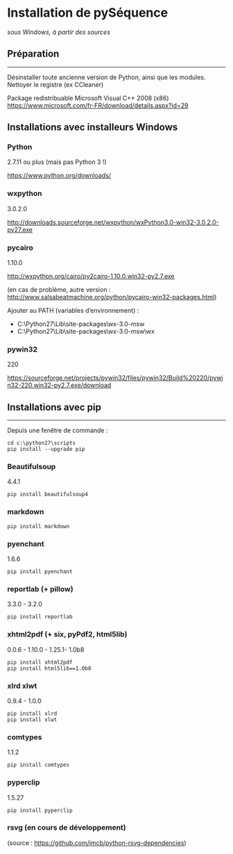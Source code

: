 # Installation de pySéquence #

_sous Windows, à partir des sources_


## Préparation ##
--------------

Désinstaller toute ancienne version de Python, ainsi que les modules.
Nettoyer le registre (ex CCleaner)

Package redistribuable Microsoft Visual C++ 2008 (x86)
https://www.microsoft.com/fr-FR/download/details.aspx?id=29

## Installations avec installeurs Windows ##
### Python ###
2.7.11 ou plus (mais pas Python 3 !)

https://www.python.org/downloads/

### wxpython ###
3.0.2.0

http://downloads.sourceforge.net/wxpython/wxPython3.0-win32-3.0.2.0-py27.exe

### pycairo ###

1.10.0

http://wxpython.org/cairo/py2cairo-1.10.0.win32-py2.7.exe

(en cas de problème, autre version : http://www.salsabeatmachine.org/python/pycairo-win32-packages.html)

Ajouter au PATH (variables d’environnement) :
 * C:\Python27\Lib\site-packages\wx-3.0-msw
 * C:\Python27\Lib\site-packages\wx-3.0-msw\wx

### pywin32 ###
220

https://sourceforge.net/projects/pywin32/files/pywin32/Build%20220/pywin32-220.win32-py2.7.exe/download





## Installations avec pip ##
-------------------------

Depuis une fenêtre de commande :

    cd c:\python27\scripts
    pip install --upgrade pip

### Beautifulsoup ###
4.4.1

    pip install beautifulsoup4
    
### markdown ###
    pip install markdown

### pyenchant ###
1.6.6

    pip install pyenchant

### reportlab (+ pillow) ###
3.3.0   -	3.2.0

    pip install reportlab

### xhtml2pdf 	(+ six, pyPdf2, html5lib) ###
0.0.6   -	 1.10.0 -    1.25.1-    1.0b8

    pip install xhtml2pdf
    pip install html5lib==1.0b8

### xlrd	xlwt ###
0.9.4   -	1.0.0

    pip install xlrd
    pip install xlwt

### comtypes ###
1.1.2

    pip install comtypes

### pyperclip ###
1.5.27

    pip install pyperclip



### rsvg (en cours de développement) ###
(source : https://github.com/jmcb/python-rsvg-dependencies)




